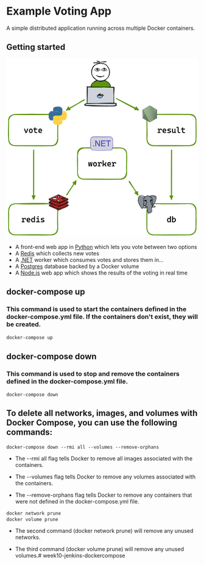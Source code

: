 # Example Voting App

A simple distributed application running across multiple Docker containers.

## Getting started

![Architecture diagram](architecture.excalidraw.png)

* A front-end web app in [Python](/vote) which lets you vote between two options
* A [Redis](https://hub.docker.com/_/redis/) which collects new votes
* A [.NET](/worker/) worker which consumes votes and stores them in…
* A [Postgres](https://hub.docker.com/_/postgres/) database backed by a Docker volume
* A [Node.js](/result) web app which shows the results of the voting in real time




## docker-compose up
### This command is used to start the containers defined in the docker-compose.yml file. If the containers don't exist, they will be created.

```
docker-compose up

```

## docker-compose down
### This command is used to stop and remove the containers defined in the docker-compose.yml file.


```
docker-compose down

```


## To delete all networks, images, and volumes with Docker Compose, you can use the following commands:

```
docker-compose down --rmi all --volumes --remove-orphans
```


* The --rmi all flag tells Docker to remove all images associated with the containers.

* The --volumes flag tells Docker to remove any volumes associated with the containers.

* The --remove-orphans flag tells Docker to remove any containers that were not defined in the docker-compose.yml file.

```
docker network prune
docker volume prune
```

* The second command (docker network prune) will remove any unused networks.

* The third command (docker volume prune) will remove any unused volumes.#   w e e k 1 0 - j e n k i n s - d o c k e r c o m p o s e 
 
 